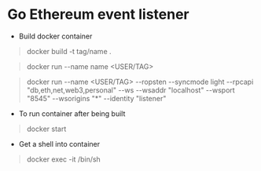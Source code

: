 # Go Ethereum event listener
- Build docker container
> docker build -t tag/name .

> docker run --name name <USER/TAG>

> docker run --name <NAME> <USER/TAG> --ropsten --syncmode light --rpcapi "db,eth,net,web3,personal" --ws --wsaddr "localhost" --wsport "8545" --wsorigins "*" --identity "listener"

- To run container after being built
> docker start <name>

- Get a shell into container
> docker exec -it <NAME> /bin/sh

